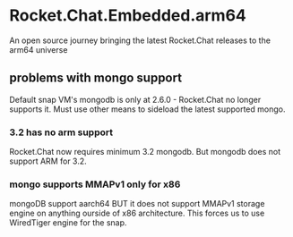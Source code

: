 # Rocket.Chat.Embedded.arm64
An open source journey bringing the latest Rocket.Chat releases to the arm64 universe


## problems with mongo support
Default snap VM's mongodb is only at 2.6.0 - Rocket.Chat no longer supports it.  Must use other means to sideload the latest supported mongo.

### 3.2 has no arm support
Rocket.Chat now requires minimum 3.2 mongodb.  But mongodb does not support ARM for 3.2.

### mongo supports MMAPv1 only for x86
mongoDB support aarch64  BUT it does not support MMAPv1 storage engine on anything ourside of x86 architecture.   This forces us to use WiredTiger engine for the snap.   

